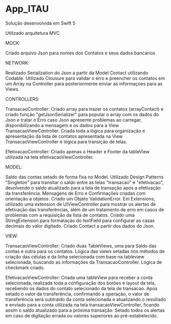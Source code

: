 # App_ITAU

Solução desenvolvida em Swift 5

Utilizado arquitetura MVC

MOCK:

Criado arquivo Json para nomes dos Contatos e seus dados bancários

NETWORK:

Realizado Serialization do Json a partir da Model Contact utilizando Codable.
Utilizado Clousure para validar o erro e preencher os contatos em um Array na Controller para posteriormente enviar as informaçoes para as Views.

CONTROLLERS:

TransacaoController: 
Criado array para trazer os contatos (arrayContact) e criado função "getJsonSerializer" para popular o array com os dados do Json e tratar o Erro caso Json apresente problemas ao carregar, disponibilizando a mensagem e os dados para a View TransacaoViewController. 
Criada toda a lógica para organização e apresentação da lista de contatos apresentada na View TransacaoViewController e lógica para transição de telas.

EfetivacaoController:
Criado apenas o Header e Footer da tableView utilizada na tela efetivacaoViewController.

MODEL:

Saldo das contas setado de forma fixa no Model.
Utilizado Design Patterns "Singleton" para transitar o saldo entre as telas "transacao" e "efetivacao", devolvendo o saldo atualizado para a tela de transação após a efetivação da transferência.
Mensagens de Erro e Confirmações criadas com orientação a objetos. Criado um Objeto ValidationError. Em Extensions, utilizado uma extension de UIViewController para mostrar os alertas de efetivação das transferências, além de um tratamento de erro em casos de problemas com a requisição da lista de contatos. Criado uma StringExtension para formatação do textField para configurar as casas decimais do valor digitado. 
Criado Contact a partir dos dados do Json.

VIEW:

TransacaoViewController: 
Criado duas TableViews, uma para Saldo das contas e outra para os contatos. Lógica das views setadas nos métodos de criação das células e da linha selecionada com base na tableview selecionada, buscando as informações da TransacaoController. Lógica de checkmark criado.

EfetivacaoViewController:
Criada uma tableView para receber a conta selecionada, realizada toda a configuração dos botões e layout da tela, recebendo os dados do contato selecionado da tela de transacao. Após setado o valor da transferência, confirmando a operação, o valor de transferência será subtraido da conta selecionada e atualizando o resultado e enviado para a conta utilizada na tela transacaoViewController, ficando assim o saldo atualizado para a próxima transação. Setado todos os alertas em caso de digitação errada ou valores superiores ao pré-estabelecido.

